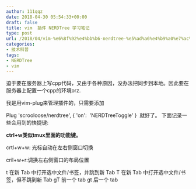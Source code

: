 ```yaml
---
author: 111qqz
date: 2018-04-30 05:54:33+00:00
draft: false
title: vim  插件 NERDTree 学习笔记
type: post
url: /2018/04/vim-%e6%8f%92%e4%bb%b6-nerdtree-%e5%ad%a6%e4%b9%a0%e7%ac%94%e8%ae%b0/
categories:
- 技术科普
tags:
- NERDTree
- vim
---
```


迫于要在服务器上写cpp代码，又由于各种原因，没办法把同步到本地。因此要在服务器上配置一个cpp的环境orz.

我是用vim-plug来管理插件的，只需要添加

Plug 'scrooloose/nerdtree', { 'on':  'NERDTreeToggle' }  就好了。
下面记录一些会用到的快捷键:

**ctrl+w类似tmux里面的功能键。**

crtl+w+w: 光标自动在左右侧窗口切换

cril+w+r:调换左右侧窗口的布局位置

t 在新 Tab 中打开选中文件/书签，并跳到新 Tab
T 在新 Tab 中打开选中文件/书签，但不跳到新 Tab
gT 前一个 tab
gt 后一个 tab
